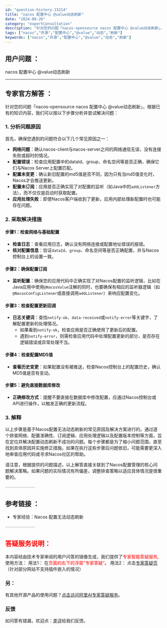 ```yaml
---
id: "question-history-15214"
title: "nacos 配置中心 @value动态刷新"
date: "2024-09-26"
category: "expertConsultation"
description: "针对您的问题「nacos-opensource nacos 配置中心 @value动态刷新」，根据已有的知识内容，我们可以按以下步骤分析并尝试解决问题：### 1. 分析问题原因首先，确保您遇到的问题符合以下几个常见原因之一：- **网络问题**：确认nacos-client与nacos-serve"
tags: ["nacos","开源","配置中心","@value","动态","刷新"]
keywords: ["nacos","开源","配置中心","@value","动态","刷新"]
---
```


## 用户问题 ： 
 nacos 配置中心 @value动态刷新  

---------------
## 专家官方解答 ：

针对您的问题「nacos-opensource nacos 配置中心 @value动态刷新」，根据已有的知识内容，我们可以按以下步骤分析并尝试解决问题：

### 1. 分析问题原因

首先，确保您遇到的问题符合以下几个常见原因之一：
- **网络问题**：确认nacos-client与nacos-server之间的网络通信无误，没有连接失败或超时的情况。
- **配置错误**：检查应用配置中的dataId、group、命名空间等是否正确，确保它们与Nacos Server上配置匹配。
- **配置未变更**：确认新旧配置的md5值是否不同，因为只有当md5值变化时，Nacos才会推送更新。
- **配置未订阅**：应用是否正确实现了对配置的监听（如Java中的`addListener`方法），而不仅仅是启动时获取配置。
- **应用处理失败**：即使Nacos客户端收到了更新，应用内部处理新配置时也可能存在问题。

### 2. 采取解决措施

#### 步骤1：检查网络与基础配置
- **检查日志**：查看应用日志，确认没有网络连接或配置地址错误的报错。
- **核对配置信息**：验证`dataId`、`group`、命名空间等是否正确配置，并与Nacos控制台上的设置一致。

#### 步骤2：确保配置订阅
- **监听配置**：确保您的应用代码中正确实现了对Nacos配置的监听逻辑，比如在Java应用中使用`@NacosValue`注解的同时，也要确保有相应的监听器逻辑（如`@NacosConfigListener`或直接调用`addListener`）来响应配置变化。

#### 步骤3：检查配置更新回调
- **日志关键词**：查找`notify-ok`、`data-received`或`notify-error`等关键字，了解配置更新的处理情况。
  - 如果看到`notify-ok`，检查应用是否正确使用了更新后的配置。
  - 遇到`notify-error`，则需检查应用代码中处理配置更新的部分，是否存在逻辑错误或异常处理不当。

#### 步骤4：检查配置MD5值
- **查看历史变更**：如果配置没有被推送，检查Nacos控制台上的配置历史，确认MD5值是否有变动。

#### 步骤5：避免直接数据库修改
- **正确修改方式**：提醒不要直接在数据库中修改配置，应通过Nacos控制台或API进行操作，以触发正确的更新流程。

### 3. 解释
以上步骤是基于Nacos配置无法动态刷新的常见原因及解决方案进行的。通过逐个排查网络、配置准确性、订阅逻辑、应用处理逻辑以及配置版本控制等方面，旨在定位并解决配置动态刷新不成功的问题。每个步骤都是为了缩小问题范围，直至找到具体原因并实施修正措施。如果在执行这些步骤后问题依旧，可能需要更深入地审查应用代码或寻求Nacos社区的帮助。

请注意，根据提供的问题描述，以上解答直接关联到了Nacos配置管理的核心问题解决策略。如果问题的实际情况有所偏差，调整排查策略以适应具体情况是很重要的。


<font color="#949494">---------------</font> 


## 参考链接 ：

* 专家经验：Nacos 配置无法动态刷新 


 <font color="#949494">---------------</font> 
 


## <font color="#FF0000">答疑服务说明：</font> 

本内容经由技术专家审阅的用户问答的镜像生成，我们提供了<font color="#FF0000">专家智能答疑服务</font>,使用方法：
用法1： 在<font color="#FF0000">页面的右下的浮窗”专家答疑“</font>。
用法2： 点击[专家答疑页](https://answer.opensource.alibaba.com/docs/intro)（针对部分网站不支持插件嵌入的情况）
### 另：


有其他开源产品的使用问题？[点击访问阿里AI专家答疑服务](https://answer.opensource.alibaba.com/docs/intro)。
### 反馈
如问答有错漏，欢迎点：[差评](https://ai.nacos.io/user/feedbackByEnhancerGradePOJOID?enhancerGradePOJOId=15216)给我们反馈。
